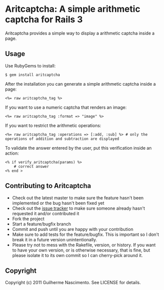 # Aritcaptcha: A simple arithmetic captcha for Rails 3

Aritcaptcha provides a simple way to display a arithmetic captcha inside a page.

## Usage

Use RubyGems to install:

	$ gem install aritcaptcha

After the installation you can generate a simple arithmetic captcha inside a page:

	<%= raw aritcaptcha_tag %>

If you want to use a numeric captcha that renders an image:

	<%= raw aritcaptcha_tag :format => "image" %>

If you want to restrict the arithmetic operations:

	<%= raw aritcaptcha_tag :operations => [:add, :sub] %> # only the operations of addition and subtraction are displayed

To validate the answer entered by the user, put this verification inside an action:

 	<% if verify_aritcaptcha(params) %>
		# correct answer
	<% end >

## Contributing to Aritcaptcha

* Check out the latest master to make sure the feature hasn't been implemented or the bug hasn't been fixed yet
* Check out the [issue tracker](http://github.com/guinascimento/aritcaptcha/issues) to make sure someone already hasn't requested it and/or contributed it
* Fork the project
* Start a feature/bugfix branch
* Commit and push until you are happy with your contribution
* Make sure to add tests for the feature/bugfix. This is important so I don't break it in a future version unintentionally.
* Please try not to mess with the Rakefile, version, or history. If you want to have your own version, or is otherwise necessary, that is fine, but please isolate it to its own commit so I can cherry-pick around it.

## Copyright

Copyright (c) 2011 Guilherme Nascimento. See LICENSE for details.